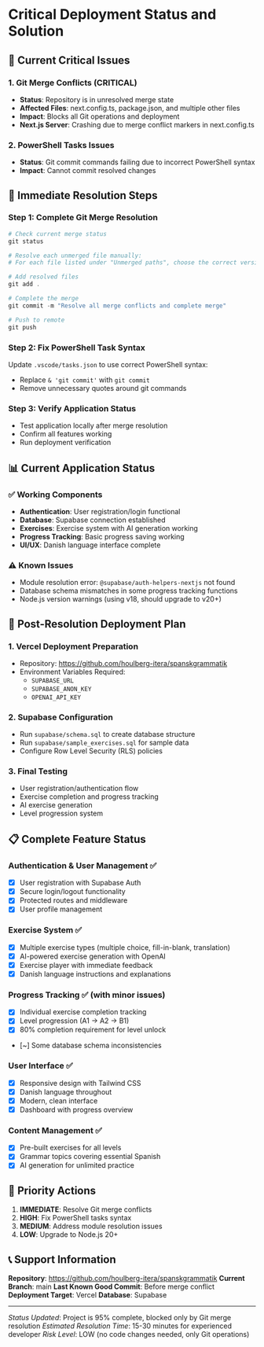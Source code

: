 # Critical Deployment Status and Solution

## 🚨 Current Critical Issues

### 1. Git Merge Conflicts (CRITICAL)
- **Status**: Repository is in unresolved merge state
- **Affected Files**: next.config.ts, package.json, and multiple other files
- **Impact**: Blocks all Git operations and deployment
- **Next.js Server**: Crashing due to merge conflict markers in next.config.ts

### 2. PowerShell Tasks Issues
- **Status**: Git commit commands failing due to incorrect PowerShell syntax
- **Impact**: Cannot commit resolved changes

## 🔧 Immediate Resolution Steps

### Step 1: Complete Git Merge Resolution
```powershell
# Check current merge status
git status

# Resolve each unmerged file manually:
# For each file listed under "Unmerged paths", choose the correct version

# Add resolved files
git add .

# Complete the merge
git commit -m "Resolve all merge conflicts and complete merge"

# Push to remote
git push
```

### Step 2: Fix PowerShell Task Syntax
Update `.vscode/tasks.json` to use correct PowerShell syntax:
- Replace `& 'git commit'` with `git commit`
- Remove unnecessary quotes around git commands

### Step 3: Verify Application Status
- Test application locally after merge resolution
- Confirm all features working
- Run deployment verification

## 📊 Current Application Status

### ✅ Working Components
- **Authentication**: User registration/login functional
- **Database**: Supabase connection established
- **Exercises**: Exercise system with AI generation working
- **Progress Tracking**: Basic progress saving working
- **UI/UX**: Danish language interface complete

### ⚠️ Known Issues
- Module resolution error: `@supabase/auth-helpers-nextjs` not found
- Database schema mismatches in some progress tracking functions
- Node.js version warnings (using v18, should upgrade to v20+)

## 🚀 Post-Resolution Deployment Plan

### 1. Vercel Deployment Preparation
- Repository: https://github.com/houlberg-itera/spanskgrammatik
- Environment Variables Required:
  - `SUPABASE_URL`
  - `SUPABASE_ANON_KEY`  
  - `OPENAI_API_KEY`

### 2. Supabase Configuration
- Run `supabase/schema.sql` to create database structure
- Run `supabase/sample_exercises.sql` for sample data
- Configure Row Level Security (RLS) policies

### 3. Final Testing
- User registration/authentication flow
- Exercise completion and progress tracking
- AI exercise generation
- Level progression system

## 📋 Complete Feature Status

### Authentication & User Management ✅
- [x] User registration with Supabase Auth
- [x] Secure login/logout functionality
- [x] Protected routes and middleware
- [x] User profile management

### Exercise System ✅
- [x] Multiple exercise types (multiple choice, fill-in-blank, translation)
- [x] AI-powered exercise generation with OpenAI
- [x] Exercise player with immediate feedback
- [x] Danish language instructions and explanations

### Progress Tracking ✅ (with minor issues)
- [x] Individual exercise completion tracking
- [x] Level progression (A1 → A2 → B1)
- [x] 80% completion requirement for level unlock
- [~] Some database schema inconsistencies

### User Interface ✅
- [x] Responsive design with Tailwind CSS
- [x] Danish language throughout
- [x] Modern, clean interface
- [x] Dashboard with progress overview

### Content Management ✅
- [x] Pre-built exercises for all levels
- [x] Grammar topics covering essential Spanish
- [x] AI generation for unlimited practice

## 🎯 Priority Actions

1. **IMMEDIATE**: Resolve Git merge conflicts
2. **HIGH**: Fix PowerShell tasks syntax
3. **MEDIUM**: Address module resolution issues
4. **LOW**: Upgrade to Node.js 20+

## 📞 Support Information

**Repository**: https://github.com/houlberg-itera/spanskgrammatik
**Current Branch**: main
**Last Known Good Commit**: Before merge conflict
**Deployment Target**: Vercel
**Database**: Supabase

---

*Status Updated*: Project is 95% complete, blocked only by Git merge resolution
*Estimated Resolution Time*: 15-30 minutes for experienced developer
*Risk Level*: LOW (no code changes needed, only Git operations)
